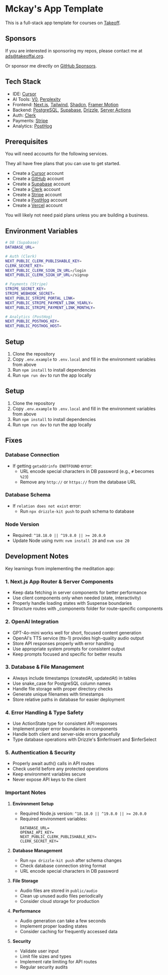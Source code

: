 # Mckay's App Template

This is a full-stack app template for courses on [Takeoff](https://JoinTakeoff.com/).

## Sponsors

If you are interested in sponsoring my repos, please contact me at [ads@takeoffai.org](mailto:ads@takeoffai.org).

Or sponsor me directly on [GitHub Sponsors](https://github.com/sponsors/mckaywrigley).

## Tech Stack

- IDE: [Cursor](https://www.cursor.com/)
- AI Tools: [V0](https://v0.dev/), [Perplexity](https://www.perplexity.com/)
- Frontend: [Next.js](https://nextjs.org/docs), [Tailwind](https://tailwindcss.com/docs/guides/nextjs), [Shadcn](https://ui.shadcn.com/docs/installation), [Framer Motion](https://www.framer.com/motion/introduction/)
- Backend: [PostgreSQL](https://www.postgresql.org/about/), [Supabase](https://supabase.com/), [Drizzle](https://orm.drizzle.team/docs/get-started-postgresql), [Server Actions](https://nextjs.org/docs/app/building-your-application/data-fetching/server-actions-and-mutations)
- Auth: [Clerk](https://clerk.com/)
- Payments: [Stripe](https://stripe.com/)
- Analytics: [PostHog](https://posthog.com/)

## Prerequisites

You will need accounts for the following services.

They all have free plans that you can use to get started.

- Create a [Cursor](https://www.cursor.com/) account
- Create a [GitHub](https://github.com/) account
- Create a [Supabase](https://supabase.com/) account
- Create a [Clerk](https://clerk.com/) account
- Create a [Stripe](https://stripe.com/) account
- Create a [PostHog](https://posthog.com/) account
- Create a [Vercel](https://vercel.com/) account

You will likely not need paid plans unless you are building a business.

## Environment Variables

```bash
# DB (Supabase)
DATABASE_URL=

# Auth (Clerk)
NEXT_PUBLIC_CLERK_PUBLISHABLE_KEY=
CLERK_SECRET_KEY=
NEXT_PUBLIC_CLERK_SIGN_IN_URL=/login
NEXT_PUBLIC_CLERK_SIGN_UP_URL=/signup

# Payments (Stripe)
STRIPE_SECRET_KEY=
STRIPE_WEBHOOK_SECRET=
NEXT_PUBLIC_STRIPE_PORTAL_LINK=
NEXT_PUBLIC_STRIPE_PAYMENT_LINK_YEARLY=
NEXT_PUBLIC_STRIPE_PAYMENT_LINK_MONTHLY=

# Analytics (PostHog)
NEXT_PUBLIC_POSTHOG_KEY=
NEXT_PUBLIC_POSTHOG_HOST=
```

## Setup

1. Clone the repository
2. Copy `.env.example` to `.env.local` and fill in the environment variables from above
3. Run `npm install` to install dependencies
4. Run `npm run dev` to run the app locally


## Setup

1. Clone the repository
2. Copy `.env.example` to `.env.local` and fill in the environment variables from above
3. Run `npm install` to install dependencies
4. Run `npm run dev` to run the app locally

## Fixes

### Database Connection
- If getting `getaddrinfo ENOTFOUND` error:
  - URL encode special characters in DB password (e.g., `#` becomes `%23`)
  - Remove any `http://` or `https://` from the database URL

### Database Schema
- If `relation does not exist` error:
  - Run `npx drizzle-kit push` to push schema to database

### Node Version
- Required: `^18.18.0 || ^19.8.0 || >= 20.0.0`
- Update Node using nvm: `nvm install 20` and `nvm use 20`

## Development Notes

Key learnings from implementing the meditation app:

### 1. Next.js App Router & Server Components

- Keep data fetching in server components for better performance
- Use client components only when needed (state, interactivity)
- Properly handle loading states with Suspense boundaries
- Structure routes with _components folder for route-specific components

### 2. OpenAI Integration

- GPT-4o-mini works well for short, focused content generation
- OpenAI's TTS service (tts-1) provides high-quality audio output
- Store API responses properly with error handling
- Use appropriate system prompts for consistent output
- Keep prompts focused and specific for better results

### 3. Database & File Management

- Always include timestamps (createdAt, updatedAt) in tables
- Use snake_case for PostgreSQL column names
- Handle file storage with proper directory checks
- Generate unique filenames with timestamps
- Store relative paths in database for easier deployment

### 4. Error Handling & Type Safety

- Use ActionState type for consistent API responses
- Implement proper error boundaries in components
- Handle both client and server-side errors gracefully
- Type database operations with Drizzle's $inferInsert and $inferSelect

### 5. Authentication & Security

- Properly await auth() calls in API routes
- Check userId before any protected operations
- Keep environment variables secure
- Never expose API keys to the client

### Important Notes

1. **Environment Setup**
   - Required Node.js version: `^18.18.0 || ^19.8.0 || >= 20.0.0`
   - Required environment variables:
     ```
     DATABASE_URL=
     OPENAI_API_KEY=
     NEXT_PUBLIC_CLERK_PUBLISHABLE_KEY=
     CLERK_SECRET_KEY=
     ```

2. **Database Management**
   - Run `npx drizzle-kit push` after schema changes
   - Check database connection string format
   - URL encode special characters in DB password

3. **File Storage**
   - Audio files are stored in `public/audio`
   - Clean up unused audio files periodically
   - Consider cloud storage for production

4. **Performance**
   - Audio generation can take a few seconds
   - Implement proper loading states
   - Consider caching for frequently accessed data

5. **Security**
   - Validate user input
   - Limit file sizes and types
   - Implement rate limiting for API routes
   - Regular security audits
